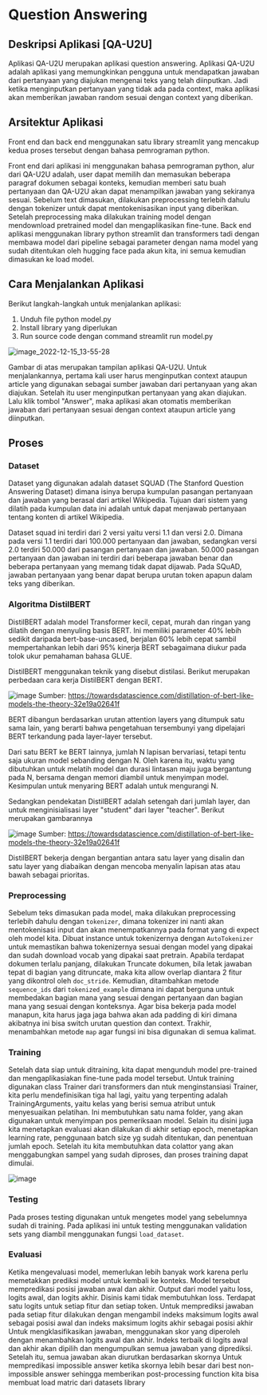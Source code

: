 # Question Answering

## Deskripsi Aplikasi [QA-U2U]

Aplikasi QA-U2U merupakan aplikasi question answering.  Aplikasi QA-U2U adalah aplikasi yang memungkinkan  pengguna untuk mendapatkan jawaban dari pertanyaan yang diajukan mengenai teks yang telah diinputkan. Jadi ketika menginputkan pertanyaan yang tidak ada pada context, maka aplikasi akan memberikan jawaban random sesuai dengan context yang diberikan. 

## Arsitektur Aplikasi
Front end dan back end menggunakan satu library streamlit yang mencakup kedua proses tersebut dengan bahasa pemrograman python.

Front end dari aplikasi ini menggunakan bahasa pemrograman python, alur dari QA-U2U adalah, user dapat memilih dan memasukan beberapa paragraf dokumen sebagai konteks, kemudian memberi satu buah pertanyaan dan QA-U2U akan dapat menampilkan jawaban yang sekiranya sesuai.
Sebelum text dimasukan, dilakukan preprocessing terlebih dahulu dengan tokenizer untuk dapat mentokenisasikan input yang diberikan. Setelah preprocessing maka dilakukan training model dengan mendownload pretrained model dan mengaplikasikan fine-tune.
Back end aplikasi menggunakan library python streamlit dan transformers tadi dengan membawa model dari pipeline sebagai parameter dengan nama model yang sudah ditentukan oleh hugging face pada akun kita, ini semua kemudian dimasukan ke load model.


## Cara Menjalankan Aplikasi
Berikut langkah-langkah untuk menjalankan aplikasi: 

1. Unduh file python model.py
2. Install library yang diperlukan
3. Run source code dengan command streamlit run model.py

![image_2022-12-15_13-55-28](https://user-images.githubusercontent.com/95232955/208300286-4b0a1df1-0f5c-4a9c-a3d5-031474d6541d.png)

Gambar di atas merupakan tampilan aplikasi QA-U2U. Untuk menjalankannya, pertama kali user harus menginputkan context ataupun article yang digunakan sebagai sumber jawaban dari pertanyaan yang akan diajukan. Setelah itu user menginputkan pertanyaan yang akan diajukan. Lalu klik tombol "Answer", maka aplikasi akan otomatis memberikan jawaban dari pertanyaan sesuai dengan context ataupun article yang diinputkan.


## Proses


### Dataset

Dataset yang digunakan adalah dataset SQUAD (The Stanford Question Answering Dataset) dimana isinya berupa kumpulan pasangan pertanyaan dan jawaban yang berasal dari artikel Wikipedia. Tujuan dari sistem yang dilatih pada kumpulan data ini adalah untuk dapat menjawab pertanyaan tentang konten di artikel Wikipedia.

Dataset squad ini terdiri dari 2 versi yaitu versi 1.1 dan versi 2.0. Dimana pada versi 1.1 terdiri dari 100.000 pertanyaan dan jawaban, sedangkan versi 2.0 terdiri 50.000 dari pasangan pertanyaan dan jawaban. 50.000 pasangan pertanyaan dan jawaban ini terdiri dari beberapa jawaban benar dan beberapa pertanyaan yang memang tidak dapat dijawab. Pada  SQuAD, jawaban pertanyaan yang benar dapat berupa urutan token apapun dalam teks yang diberikan. 


### Algoritma DistilBERT

DistilBERT adalah model Transformer kecil, cepat, murah dan ringan yang dilatih dengan menyuling basis BERT. Ini memiliki parameter 40% lebih sedikit daripada bert-base-uncased, berjalan 60% lebih cepat sambil mempertahankan lebih dari 95% kinerja BERT sebagaimana diukur pada tolok ukur pemahaman bahasa GLUE.

DistilBERT menggunakan teknik yang disebut distilasi. Berikut merupakan perbedaan cara kerja DistilBERT dengan BERT.

![image](https://user-images.githubusercontent.com/74850037/208335534-6e09bf06-7de4-400f-9444-54715f917ddb.png)
Sumber: https://towardsdatascience.com/distillation-of-bert-like-models-the-theory-32e19a02641f

BERT dibangun berdasarkan urutan attention layers yang ditumpuk satu sama lain, yang berarti bahwa pengetahuan tersembunyi yang dipelajari BERT terkandung pada layer-layer tersebut. 

Dari satu BERT ke BERT lainnya, jumlah N lapisan bervariasi, tetapi tentu saja ukuran model sebanding dengan N. Oleh karena itu, waktu yang dibutuhkan untuk melatih model dan durasi lintasan maju juga bergantung pada N, bersama dengan memori diambil untuk menyimpan model. Kesimpulan untuk menyaring BERT adalah untuk mengurangi N.

Sedangkan pendekatan DistilBERT adalah setengah dari jumlah layer, dan untuk menginisialisasi layer "student" dari layer "teacher". Berikut merupakan gambarannya

![image](https://user-images.githubusercontent.com/74850037/208335624-7c95d86c-29a9-4f03-ae4b-a45c3417748a.png)
Sumber: https://towardsdatascience.com/distillation-of-bert-like-models-the-theory-32e19a02641f

DistilBERT bekerja dengan bergantian antara satu layer yang disalin dan satu layer yang diabaikan dengan mencoba menyalin lapisan atas atau bawah sebagai prioritas.


### Preprocessing

Sebelum teks dimasukan pada model, maka dilakukan preprocessing terlebih dahulu dengan `tokenizer`,  dimana tokenizer ini nanti akan mentokenisasi input dan akan menempatkannya pada format yang di expect oleh model kita. Dibuat instance untuk tokenizernya dengan `AutoTokenizer` untuk memastikan bahwa tokenizernya sesuai dengan model yang dipakai dan sudah download vocab yang dipakai saat pretrain.
Apabila terdapat dokumen terlalu panjang, dilakukan Truncate dokumen, bila letak jawaban tepat di bagian yang ditruncate, maka kita allow overlap diantara 2 fitur yang dikontrol oleh `doc_stride`. Kemudian, ditambahkan metode `sequence_ids` dari `tokenized_example` dimana ini dapat berguna untuk membedakan bagian mana yang sesuai dengan pertanyaan dan bagian mana yang sesuai dengan konteksnya. Agar bisa bekerja pada model manapun, kita harus jaga jaga bahwa akan ada padding di kiri dimana akibatnya ini bisa switch urutan question dan context. Trakhir, menambahkan metode `map` agar fungsi ini bisa digunakan di semua kalimat.


### Training

Setelah data siap untuk ditraining, kita dapat mengunduh model pre-trained dan mengaplikasiakan fine-tune pada model tersebut. Untuk training digunakan class Trainer dari transformers dan ntuk menginstansiasi Trainer, kita perlu mendefinisikan tiga hal lagi, yaitu yang terpenting adalah TrainingArguments, yaitu kelas yang berisi semua atribut untuk menyesuaikan pelatihan. Ini membutuhkan satu nama folder, yang akan digunakan untuk menyimpan pos pemeriksaan model.
Selain itu disini juga kita menetapkan evaluasi akan dilakukan di akhir setiap epoch, menetapkan learning rate, penggunaan batch size yg sudah ditentukan, dan penentuan jumlah epoch. Setelah itu kita membutuhkan data colattor yang akan menggabungkan sampel yang sudah diproses, dan proses training dapat dimulai.

![image](https://user-images.githubusercontent.com/74850037/208308273-0ea68924-6bf6-4463-afb9-afa0bbe1ce20.png)


### Testing
Pada proses testing digunakan untuk mengetes model yang sebelumnya sudah di training. Pada aplikasi ini untuk testing menggunakan validation sets yang diambil menggunakan fungsi `load_dataset`. 

### Evaluasi
  Ketika mengevaluasi model, memerlukan lebih banyak work karena perlu memetakkan prediksi model untuk kembali ke konteks. Model tersebut mempredikasi posisi jawaban awal dan akhir. Output dari model yaitu loss, logits awal, dan logits akhir. Disinis kami tidak membutuhkan loss. 
  Terdapat satu logits untuk setiap fitur dan setiap token. Untuk memprediksi jawaban pada setiap fitur dilakukan dengan mengambil indeks maksimum logits awal sebagai posisi awal dan indeks maksimum logits akhir sebagai posisi akhir
  Untuk mengklasifikasikan jawaban, menggunakan skor yang diperoleh dengan menambahkan logits awal dan akhir. Indeks terbaik di logits awal dan akhir akan dipilih dan mengumpulkan semua jawaban yang diprediksi. Setelah itu, semua jawaban akan diurutkan berdasarkan skornya
  Untuk mempredikasi impossible answer ketika skornya lebih besar dari best non-impossible answer sehingga memberikan post-processing function kita bisa membuat load matric dari datasets library
